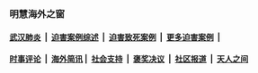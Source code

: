 
### 明慧海外之窗

####  [武汉肺炎](indexes/365.md?t=06210101) &nbsp;|&nbsp;  [迫害案例综述](indexes/328.md?t=06210101) &nbsp;|&nbsp; [迫害致死案例](indexes/277.md?t=06210101)  &nbsp;|&nbsp; [更多迫害案例](indexes/81.md?t=06210101)  &nbsp;|&nbsp; 
####  [时事评论](indexes/19.md?t=06210101) &nbsp;|&nbsp; [海外简讯](indexes/245.md?t=06210101)&nbsp;|&nbsp;  [社会支持](indexes/140.md?t=06210101) &nbsp;|&nbsp; [褒奖决议](indexes/282.md?t=06210101) &nbsp;|&nbsp; [社区报道](indexes/91.md?t=06210101)  &nbsp;|&nbsp; [天人之间](indexes/78.md?t=06210101) 

